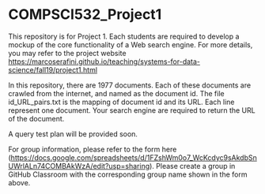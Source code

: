 # COMPSCI532_Project1

This repository is for Project 1. Each students are required to develop a mockup of the core functionality of a Web search engine. For more details, you may refer to the project website https://marcoserafini.github.io/teaching/systems-for-data-science/fall19/project1.html

In this repository, there are 1977 documents. Each of these documents are crawled from the internet, and named as the document id. The file id_URL_pairs.txt is the mapping of document id and its URL. Each line represent one document. Your search engine are required to return the URL of the document. 

A query test plan will be provided soon. 

For group information, please refer to the form here (https://docs.google.com/spreadsheets/d/1FZshWm0o7_WcKcdyc9sAkdbSnUWrlALn74COMBAkWzA/edit?usp=sharing). Please create a group in GitHub Classroom with the corresponding group name shown in the form above. 
